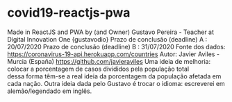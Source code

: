 # covid19-reactjs-pwa
Made in ReactJS and PWA by (and Owner) Gustavo Pereira - Teacher at Digital Innovation One {gustavodio}
Prazo de conclusão (deadline) A : 20/07/2020
Prazo de conclusão (deadline) B : 31/07/2020
Fonte dos dados: https://coronavirus-19-api.herokuapp.com/countries
Autor: Javier Aviles - Murcia (España) https://github.com/javieraviles
Uma ideia de melhoria: colocar a porcentagem de casos divididos pela população total\
dessa forma têm-se a real ideia da porcentagem da população afetada em cada nação.
Outra ideia dada pelo Gustavo é trocar o idioma: escreverei em alemão/legendado em inglês.
